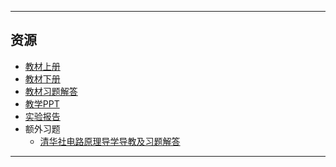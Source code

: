 <!--
## 课程总览  
- 难度评分 Nan / 10 （0 份）  
- 实用评分 Nan / 10 （0 份）  
-->

---

## 资源  
- [教材上册](https://file.uhsea.com/2403/91969db2f45d7e6b23ff63c167d6102aVT.pdf)  
- [教材下册](https://file.uhsea.com/2403/0a1ce9bb31d1f0005ced573662179108F9.pdf)  
- [教材习题解答](https://file.uhsea.com/2403/8a2404faf7fbff75044177d7db0c1a82IM.pdf)
- [教学PPT](https://file.uhsea.com/2403/5ee94e1a23b3640f965bf58c0720d4e44K.zip)
- [实验报告](https://file.uhsea.com/2403/18df950feff3b4f43fc6e8c4a1069eddGE.zip)
- 额外习题
    - [清华社电路原理导学导教及习题解答](https://file.uhsea.com/2403/84a305819155ba041d693f2f86b6d6b49V.pdf)

---

<!--
## 教师们  
- #### 李家祥  
    - 内容评分 5/10 （1 份）  
    - 分数评分 0/10 （1 份）  
    - 对该老师的评价：  
        `
        老师上课语速很快，情绪激动，但细听逻辑欠缺，反复咏唱，听得很累。
        `  
-->